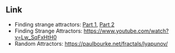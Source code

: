 ## Link

- Finding strange attractors: [Part 1](https://youtu.be/AzdpM-vfUCQ), [Part 2](https://youtu.be/sGdFR9cpE6A)
- Finding Strange Attractors: https://www.youtube.com/watch?v=Lw_SqFxHtH0
- Random Attractors: https://paulbourke.net/fractals/lyapunov/
